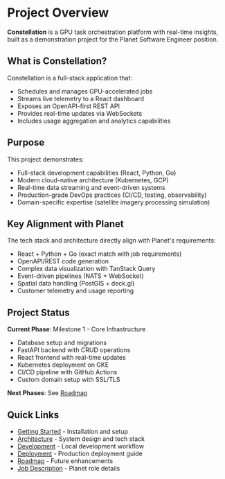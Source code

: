 # Project Overview

**Constellation** is a GPU task orchestration platform with real-time insights, built as a demonstration project for the Planet Software Engineer position.

## What is Constellation?

Constellation is a full-stack application that:
- Schedules and manages GPU-accelerated jobs
- Streams live telemetry to a React dashboard
- Exposes an OpenAPI-first REST API
- Provides real-time updates via WebSockets
- Includes usage aggregation and analytics capabilities

## Purpose

This project demonstrates:
- Full-stack development capabilities (React, Python, Go)
- Modern cloud-native architecture (Kubernetes, GCP)
- Real-time data streaming and event-driven systems
- Production-grade DevOps practices (CI/CD, testing, observability)
- Domain-specific expertise (satellite imagery processing simulation)

## Key Alignment with Planet

The tech stack and architecture directly align with Planet's requirements:

- React + Python + Go (exact match with job requirements)
- OpenAPI/REST code generation
- Complex data visualization with TanStack Query
- Event-driven pipelines (NATS + WebSocket)
- Spatial data handling (PostGIS + deck.gl)
- Customer telemetry and usage reporting

## Project Status

**Current Phase**: Milestone 1 - Core Infrastructure
- Database setup and migrations
- FastAPI backend with CRUD operations
- React frontend with real-time updates
- Kubernetes deployment on GKE
- CI/CD pipeline with GitHub Actions
- Custom domain setup with SSL/TLS

**Next Phases**: See [Roadmap](006_ROADMAP.md)

## Quick Links

- [Getting Started](002_GETTING_STARTED.md) - Installation and setup
- [Architecture](003_ARCHITECTURE.md) - System design and tech stack
- [Development](004_DEVELOPMENT.md) - Local development workflow
- [Deployment](005_DEPLOYMENT.md) - Production deployment guide
- [Roadmap](006_ROADMAP.md) - Future enhancements
- [Job Description](007_PLANET_JOB_DESCRIPTION.md) - Planet role details
